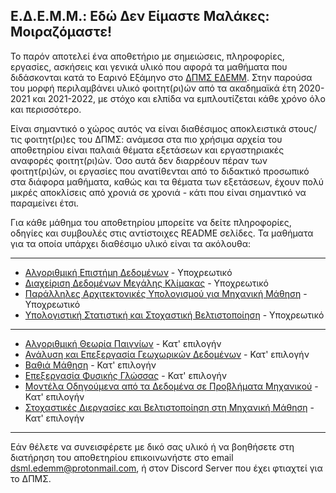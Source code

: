 ## Ε.Δ.Ε.Μ.Μ.: Εδώ Δεν Είμαστε Μαλάκες: Μοιραζόμαστε!

Το παρόν αποτελεί ένα αποθετήριο με σημειώσεις, πληροφορίες, εργασίες, ασκήσεις και γενικά υλικό που αφορά τα μαθήματα που διδάσκονται κατά το Εαρινό Εξάμηνο στο [ΔΠΜΣ ΕΔΕΜΜ](https://dsml.ece.ntua.gr/studies/courses). Στην παρούσα του μορφή περιλαμβάνει υλικό φοιτητ(ρι)ών από τα ακαδημαϊκά έτη 2020-2021 και 2021-2022, με στόχο και ελπίδα να εμπλουτίζεται κάθε χρόνο όλο και περισσότερο.

Είναι σημαντικό ο χώρος αυτός να είναι διαθέσιμος αποκλειστικά στους/τις φοιτητ(ρι)ες του ΔΠΜΣ: ανάμεσα στα πιο χρήσιμα αρχεία του αποθετηρίου είναι παλαιά θέματα εξετάσεων και εργαστηριακές αναφορές φοιτητ(ρι)ών. Όσο αυτά δεν διαρρέουν πέραν των φοιτητ(ρι)ών, οι εργασίες που ανατίθενται από το διδακτικό προσωπικό στα διάφορα μαθήματα, καθώς και τα θέματα των εξετάσεων, έχουν πολύ μικρές αποκλίσεις από χρονιά σε χρονιά - κάτι που είναι σημαντικό να παραμείνει έτσι.

Για κάθε μάθημα του αποθετηρίου μπορείτε να δείτε πληροφορίες, οδηγίες και συμβουλές στις αντίστοιχες README σελίδες. Τα μαθήματα για τα οποία υπάρχει διαθέσιμο υλικό είναι τα ακόλουθα:

---

- [Αλγοριθμική Επιστήμη Δεδομένων](Algorithmic%20Data%20Science) - Υποχρεωτικό
- [Διαχείριση Δεδομένων Μεγάλης Κλίμακας](Big%20Data) - Υποχρεωτικό
- [Παράλληλες Αρχιτεκτονικές Υπολογισμού για Μηχανική Μάθηση](Parallel%20Architectures) - Υποχρεωτικό
- [Υπολογιστική Στατιστική και Στοχαστική Βελτιστοποίηση](Computational%20Statistics) - Υποχρεωτικό

---

- [Αλγοριθμική Θεωρία Παιγνίων](Algorithmic%20Game%20Theory) - Κατ' επιλογήν
- [Ανάλυση και Επεξεργασία Γεωχωρικών Δεδομένων](Geospatial%20Data) - Κατ' επιλογήν
- [Βαθιά Μάθηση](Deep%20Learning) - Κατ' επιλογήν
- [Επεξεργασία Φυσικής Γλώσσας](Natural%20Language%20Processing) - Κατ' επιλογήν
- [Μοντέλα Οδηγούμενα από τα Δεδομένα σε Προβλήματα Μηχανικού](Data%20Driven%20Models) - Κατ' επιλογήν
- [Στοχαστικές Διεργασίες και Βελτιστοποίηση στη Μηχανική Μάθηση](Stochastic%20Processes%20and%20Optimization) - Κατ' επιλογήν

---

Εάν θέλετε να συνεισφέρετε με δικό σας υλικό ή να βοηθήσετε στη διατήρηση του αποθετηρίου επικοινωνήστε στο email dsml.edemm@protonmail.com, ή στον Discord Server που έχει φτιαχτεί για το ΔΠΜΣ.
